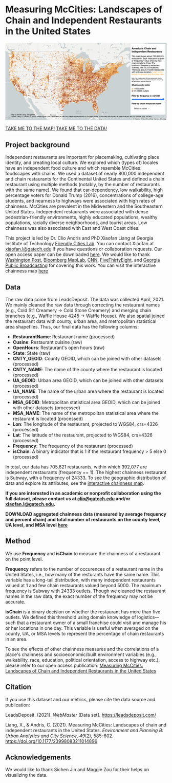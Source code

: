 # Measuring McCities: Landscapes of Chain and Independent Restaurants in the United States

![Interactive Data Dashboard for Chain Restaurants](dashboard.png)


[TAKE ME TO THE MAP!](https://friendlycities-gatech.github.io/chainness/)
[TAKE ME TO THE DATA!](https://github.com/friendlycities-gatech/chainness/data)

## Project background

Independent restaurants are important for placemaking, cultivating place identity, and creating local culture. We explored which (types of) locales have an independent food culture and which resemble McCities: foodscapes with chains. We used a dataset of nearly 800,000 independent and chain restaurants for the Continental United States and defined a chain restaurant using multiple methods (notably, by the number of restaurants with the same name). We found that car-dependency, low walkability, high percentage voters for Donald Trump (2016), concentrations of college-age students, and nearness to highways were associated with high rates of chainness. McCities are prevalent in the Midwestern and the Southeastern United States. Independent restaurants were associated with dense pedestrian-friendly environments, highly educated populations, wealthy populations, racially diverse neighborhoods, and tourist areas. Low chainness was also associated with East and West Coast cities.

This project is led by Dr. Clio Andris and PhD Xiaofan Liang at Georgia Institute of Technology [Friendly Cities Lab](https://friendlycities.gatech.edu/). You can contact Xiaofan at xiaofan.l@gatech.edu if you have questions or collaboration requests. Our open access paper can be downloaded [here](https://journals.sagepub.com/doi/full/10.1177/23998083211014896). We would like to thank [Washington Post](https://www.washingtonpost.com/business/2022/09/29/chain-restaurant-capitals/), [Bloomberg MapLab](https://www.bloomberg.com/news/newsletters/2021-06-16/maplab-how-many-chain-restaurants-are-in-your-city), [CNN](https://www.cnn.com/videos/politics/2022/10/08/smr-chain-restaurant-regions-vote-trump.cnn), [FiveThirtyEight](https://fivethirtyeight.com/features/the-datasets-were-looking-at-this-week-21/), and [Georgia Public Broadcasting](https://www.gpb.org/news/2022/10/06/which-states-have-the-most-chain-restaurants-georgia-tech-researchers-map-it-out) for covering this work. You can visit the interactive chainness map [here](https://friendlycities-gatech.github.io/chainness/) 

## Data 
The raw data come from LeadsDeposit. The data was collected April, 2021. We mainly cleaned the raw data through correcting the restaurant names (e.g., Cold St1 Creamery -> Cold Stone Creamery) and merging chain branches (e.g., Waffle House 4245 -> Waffle House). We also spatial joined the restaurant data with county, urban area, and metropolitan statistical area shapefiles. Thus, our final data has the following columns: 

* **RestaurantName**: Restaurant name (processed)
* **Cusine**: Restaurant cuisine (raw)
* **OpenHours**: Restaurant's open hours (raw)
* **State**: State (raw)
* **CNTY_GEOID**: County GEOID, which can be joined with other datasets (processed)
* **CNTY_NAME**: The name of the county where the restaurant is located (processed)
* **UA_GEOID**: Urban area GEOID, which can be joined with other datasets (processed)
* **UA_NAME**: The name of the urban area where the restaurant is located (processed)
* **MSA_GEOID**: Metropolitan statistical area GEOID, which can be joined with other datasets (processed)
* **MSA_NAME**: The name of the metropolitan statistical area where the restaurant is located (processed)
* **Lon**: The longitude of the restaurant, projected to WGS84, crs=4326 (processed)
* **Lat**: The latitude of the restaurant, projected to WGS84, crs=4326 (processed)
* **Frequency**: The frequency of the restaurant (processed)
* **isChain**: A binary indicator that is 1 if the restaurant frequency > 5 else 0 (processed)

In total, our data has 705,621 restaurants, within which 392,077 are independent restaurants (frequency == 1). The highest chainness restaurant is Subway, with a frequency of 24333. To see the geographic distribution of data and explore its attributes, see the [interactive chainness map](https://friendlycities-gatech.github.io/chainness/). 

**If you are interested in an academic or nonprofit collaboration using the full dataset, please contact us at clio@gatech.edu and/or xiaofan.l@gatech.edu.**

**DOWNLOAD aggregated chainness data (measured by average frequency and percent chain) and total number of restaurants on the county level, UA level, and MSA level [here](https://github.com/friendlycities-gatech/chainness/data)**

## Method 
We use **Frequency** and **isChain** to measure the chainness of a restaurant on the point level. 

**Frequency** refers to the number of occurences of a restaurant name in the United States, i.e., how many of the resturants have the same name. This variable has a long-tail distribution, with many independent restaurants valued at 1 and few chain restaurants valued beyond 5000. The maximum frequency is Subway with 24333 outlets. Though we cleaned the restaurant names in the raw data, the exact number of the frequency may not be accurate. 

**isChain** is a binary decision on whether the restaurant has more than five outlets. We defined this threshold using domain knowledge of logistics—such that a restaurant owner of a small franchise could visit and manage his or her locations in one day. This variable is useful when averaged on the county, UA, or MSA levels to represent the percentage of chain restaurants in an area. 

To see the effects of other chainness measures and the correlations of a place's chainness and socioeconomic/built environment variables (e.g., walkability, race, education, political orientation, access to highway etc.), please refer to our open access publication: [Measuring McCities: Landscapes of Chain and Independent Restaurants in the United States](https://journals.sagepub.com/doi/full/10.1177/23998083211014896)

## Citation
If you use this dataset and our metrics, please cite the data source and publication: 

LeadsDeposit. (2021). *WebMaster* [Data set]. https://leadsdeposit.com/

Liang, X., & Andris, C. (2021). Measuring McCities: Landscapes of chain and independent restaurants in the United States. *Environment and Planning B: Urban Analytics and City Science, 49*(2), 585-602. https://doi.org/10.1177/23998083211014896

## Acknowledgements
We would like to thank Sichen Jin and Maggie Zou for their helps on visualizing the data. 
